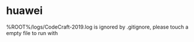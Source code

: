 # huawei

%ROOT%/logs/CodeCraft-2019.log  is ignored by .gitignore, please touch a empty file to run with
